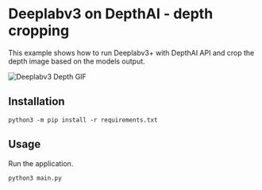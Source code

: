 # Deeplabv3 on DepthAI - depth cropping

This example shows how to run Deeplabv3+ with DepthAI API and crop the depth image based on the models output.

![Deeplabv3 Depth GIF](https://user-images.githubusercontent.com/59799831/132396685-c494f21b-8101-4be4-a787-dd382ae6b470.gif)

## Installation

```
python3 -m pip install -r requirements.txt
```

## Usage

Run the application.

```
python3 main.py
```
